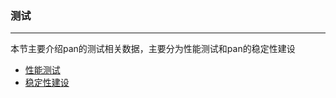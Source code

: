 ### 测试
-----
本节主要介绍pan的测试相关数据，主要分为性能测试和pan的稳定性建设
* [性能测试](test/performance.md)
* [稳定性建设](test/stable.md)
